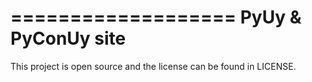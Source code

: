 ===================
PyUy & PyConUy site
===================

This project is open source and the license can be found in LICENSE.
